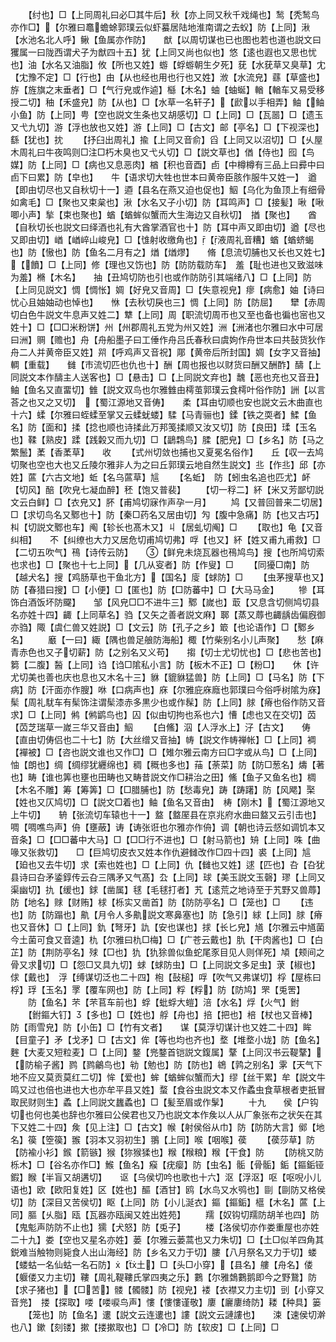 <!-- { "loadSidebar": true } -->
　　【纣也】□【上同周礼曰必□其牛后】秋【亦上同又秋千戏绳也】鹙【秃鹙鸟亦作□】【尔雅曰鼁蟾蜍郭璞云似虾蟇居陆地淮南谓之去蚥】防【上同】湫【水池名北人呼】鳅【鱼属亦作防】　　猷【以周切谋也已也图也若也道也説文曰玃属一曰陇西谓犬子为猷四十五】犹【上同又尚也似也】悠【逺也遐也又思也忧也】油【水名又油脂】攸【所也又姓】蝣【蜉蝣朝生夕死】莸【水莸草又臭草】冘【冘豫不定】□【行也】由【从也经也用也行也又姓】浟【水流皃】蘨【草盛也】斿【旌旗之末垂者】□【气行皃或作逌】櫾【木名】蚰【蚰蜒】輶【輶车又易受移授二切】秞【禾盛皃】防【从也】□【水草一名轩子】【歋以手相弄】鲉【鲉小鱼】防【上同】甹【空也説文生条也又胡感切】□【上同】□【瓦噐】□【遗玉又弋九切】游【浮也放也又姓】游【上同】□【古文】邮【亭名】□【下视深也】繇【犹也】抌
　　【抒臼出周礼】揄【上同又音俞】舀【上同又以沼切】□【乆屋木周礼曰牛夜鸣则□注□朽木臭也又弋乆切】□【説文草也】偤【侍也】囮【鸟媒】防【上同】□【病也又息恶肉】楢【积也音酉】卣【中樽樽有三品上曰彛中曰卣下曰累】防【皁也】　　牛【语求切大牲也世本曰黄帝臣胲作服牛又姓一】　遒【即由切尽也又自秋切十一】逎【县名在燕又迫也促也】鮂【乌化为鱼顶上有细骨如禽毛】□【聚也又束枲也】湫【水名又子小切】防【耳鸣声】□【接髪】啾【啾唧小声】揫【束也聚也】蝤【蝤蛑似蟹而大生海边又自秋切】　揂【聚也】　　酋【自秋切长也説文曰绎酒也礼有大酋掌酒官也十】防【耳中声又即由切】遒【尽也又即由切】崷【崷崪山峻皃】□【隿射收缴角也】【液周礼音糟】蝤【蝤蛴蝎也】防【慠也】防【鱼名二月有之】煪【煪熮】　　脩【息流切脯也又长也又姓七】【饙】□【上同】修【理也又饬也】防【防防载防车】　羞【耻也进也又致滋味为羞】樇【木名】　　抽【丑鸠切防也引也或作防防引其端绪八】□【上同】防【上同见説文】惆【惆怅】婤【好皃又音周】□【失意视皃】瘳【病愈】妯【诗曰忧心且妯妯动也悼也】　　恘【去秋切戾也三】惆【上同】防【防屈】　　犫【赤周切白色牛説文牛息声又姓二】犨【上同】周【职流切周帀也又至也备也徧也宻也又姓十】□【□□米粉饼】州【州郡周礼五党为州又姓】洲【洲渚也尔雅曰水中可居曰洲】赒【赡也】舟【舟船墨子曰工倕作舟吕氏春秋曰虞姁作舟世本曰共鼔货狄作舟二人并黄帝臣又姓】喌【呼鸡声又音祝】郮【黄帝后所封国】婤【女字又音抽】輖【重载】　　雠【市流切匹也仇也十】酬【周也报也以财货曰酬又酬酢】醻【上同説文本作醻主人送客也】□【悬击】□【上同説文弃也】魗【恶也充也又音丑】鲉【鱼名又直畱切】雔【説文双鸟也尔雅雔由樗茧郭璞云食樗叶俗作防】詶【以言荅之也又之又切】　【蜀江源地又音俦】　　柔【耳由切顺也安也説文云木曲直也十六】蝚【尔雅曰蛭蝚至掌又云蝚蚘蝼】騥【马青骊也】鍒【铁之耎者】鰇【鱼名】防【面和】揉【捻也顺也诗揉此万邦笺揉顺又汝又切】防【良田】瑈【玉名也】鞣【熟皮】蹂【践糓又而九切】□【鶝鶔鸟】腬【肥皃】□【乡名】防【马之繁鬛】葇【香葇草】　　收
　　【式州切敛也捕也又夏冕名俗作】　　丘【収一去鸠切聚也空也大也又丘陵尔雅非人为之曰丘郭璞云地自然生説文】丠【作丠】邱【亦姓】蓲【六古文地】蚯【名乌蓲草】訄
　　【名蚯】　防【蚓虫名追也匹尤】衃【切风】醅【吹皃七凝血醉】秠【饱又普裴】
　　【切一稃二】紑【米又芳鄙切説文云白鲜】□【衣皃又】肧【甫鸠切寐作声孕一月】
　　鸠【又普回普来二切居】□【求切鸟名又鄹也十】防【秦□药名又居由切】勼【腹中急痛】防【也又古巧】朻【切説文鄹也车】阄【轸长也髙木又】丩【居虬切阄】□
　　【取也】龟【又音纠相】　　不【纠缭也大力又居危切甫鸠切弗】哹【也又】紑【姓又甫九甫救】□【二切五吹气】鴀【诗传云防】　　【鲜皃未烧瓦器也鴀鸠鸟】搜【也所鸠切索也求也】□【聚也十七上同】【几从叜者】防【作叟】□
　　【同獶□南】防【越犬名】搜【鸡肠草也干鱼北方】【国名】廀【蛷防】□
　　【虫茅搜草也又】防【春猎曰搜】□【小便】□【匿也】防【□防蕃中】□【大马马金】
　　犙【耳饰白酒饭坏防飋】　　邹【风皃□□不进牛三】鄹【嵗也】菆【又息含切侧鸠切县名亦姓十四】齱【上同草名】驺【又矢之善者説文麻】郰【蒸又蓐也齱龋齿偏廐御亦驺】陬【虞仁兽又姓説】□【文云】防【孔子之乡】箃【也论语作】□【鄹乡名】
　　黀【一曰】緅【隅也兽足艆防海船】棷【竹柴别名小儿声聚】　　愁【麻青赤色也又子切薪】防【之别名又义苟】　　搊【切士尤切忧也】□【悲也苦也】篘【二腹】醔【上同】诌【诌□隂私小言】防【板木不正】□【粉□】　　休【许尤切美也善也庆也息也又木名十三】貅【貔貅猛兽】防【上同】□【马名】防【下病】防【汗面亦作膄】咻【口病声也】庥【尔雅庇庥廕也郭璞曰今俗呼树隂为庥】髤【周礼駀车有髤饰注谓髤漆赤多黒少也或作髹】防【上同】脙【瘠也俗作防又音求】□【上同】鸺【鸺鹠鸟也】囚【似由切拘也系也六】慒【虑也又在交切】苬【苬芝瑞草一嵗三华又音由】鮂
　　【白鯈】泅【人浮水上】汓【古文】　　俦【直由切俦侣也二十七】防【大丝缯又音抽】帱【説文作帱禅帐】□【上同】裯【襌被】□【咨也説文谁也又作□】□【雉尔雅云南方曰□字或从鸟】□【上同】怞【朗也】绸【绸缪犹纒绵也】稠【穊也多也】菗【荼菜】防【防□葱名】燽【著也】畴【谁也筭也壅也田畴也又畴昔説文作□耕治之田】鯈【鱼子又鱼名也】椆【木名不雕】筹【筹筭】□【□腊脯也】防【愁毒皃】踌【踌躇】防【风飔】棸【姓也又仄鸠切】□【説文□着也】鲉【鱼名又音由】　梼【刚木】【蜀江源地又上牛切】　　辀【张流切车辕也十一】盩【盩厔县在京兆府水曲曰盩又云引击也】啁【啁噍鸟声】侜【壅蔽】诪【诪张诳也尔雅亦作侜】调【朝也诗云惄如调饥本又音条】□【□□蕃中大马】□【□□行不进也】□【射马箭也】矪【上同】咮【曲喙又张救切】　　□【巨鸠切皮衣又姓本作仇避雠改作□四十四】裘【上同】訄【廹也又去牛切】求【索也姓也】□【上同】仇【雠也又姓】逑【匹也】叴【叴犹县诗曰叴矛鋈錞传云叴三隅矛又气髙】厹【上同】球【美玉説文玉磬】璆【上同又渠幽切】扏【缓也】銶【凿属】毬【毛毬打者】艽【逺荒之地诗至于艽野又兽蓐】防【地名】赇【财贿】梂【栎实又凿首】防【防防亭名】□【笼也】□
　　【违也】防【防蹋也】鼽【月令人多鼽説文寒鼻塞也】防【急引】絿【上同】脙【瘠也又音休】□【上同】釚【弩牙】訅【安也谋也】捄【长匕皃】馗【尔雅云中馗菌今土菌可食又音逵】朹【尔雅曰朹□梅】□【广苍云戴也】肍【干肉酱也】□【白芷】防【荆防亭名】殏【□也】犰【犰狳兽似鱼蛇尾豕目见人则佯死】頄【颊间之骨又求切】□【怨□又具九切】蛷【蛷防虫】□【上同説文多足虫】莍【椒也】俅【戴也】　浮【缚谋切泛也二十四】枹【鼔槌】哹【吹气又弗谋切】桴【屋栋曰桴】琈【玉名】罦【覆车网也】防【上同】粰【粰】防【防鸠】罘【兎罟】
　　防【鱼名】芣【芣苢车前也】蜉【蚍蜉大螘】涪【水名】烰【火气】鉜
　　【鉜鏂大钉】【多也】□【姓也】艀【舟也】掊【把也】棓【杖也又音棒】防【雨雪皃】防【小缶】□【竹有文者】　　谋【莫浮切谋计也又姓二十四】眸【目童子】矛【戈矛】□【古文】侔【等也均也齐也】堥【堆堥小垅】防【鱼名】麰【大麦又短粒麦】□【上同】鍪【兠鍪首铠説文鍑属】鞪【上同汉书云鞮鞪】【防榆子酱】鹨【鹨鸙鸟也】劺【勉也】防【防也】鴾【鹑之别名】雺【天气下地不应又莫贡莫红二切】恈【爱也】蛑【蝤蛑似蟹而大】缪【丝干累】牟【説文牛鸣又过也倍也进也大也亦牟平县又姓】蝥【食谷虫説文本又作蟊虫食草根者吏扺冒取民财则生】蟊【上同説文蠿蟊也】□【髪至眉或作髳】
　　十九　　侯【户钩切也何也美也辞也尔雅曰公侯君也又乃也説文本作矦以人从厂象张布之状矢在其下又姓二十四】矦【见上注】□【古文】帿【射侯俗从巾】防【防防大言】鄇【地名】篌【箜篌】翭【羽本又羽初生】翵【上同】喉【咽喉】葔
　　【葔莎草】防【防褕小衫】鍭【箭镞】猴【狝猴猱也】糇【糇粮】糇【干食】防
　　【防桃又防栎木】□【谷名亦作□】鯸【鱼名】瘊【疣瘿】防【虫名】骺【骨骺】銗【鏂銗铔鍜】睺【半盲又胡遘切】　　讴【乌侯切吟也歌也十六】沤【浮沤】呕【呕唲小儿语也】欧【欧阳复姓】区【姓也】醧【酒甘】鸥【水鸟又水鸮也】剾【剾防又格侯切】防【深目又苦侯切】眍【上同】防【小儿涎衣】鏂【鏂銗】櫙【木名】蓲【上同】膒【乆脂】瓯【瓦器亦瓯闽又姓出姓苑】
　　羺【奴钩切羺防胡羊也四】防【鬼鬽声防防不止也】獳【犬怒】防【兎子】
　　楼【洛侯切亦作娄重屋也亦姓二十九】娄【空也又星名亦姓】蒌【尔雅云蒌蒿也又力朱切】□【土□似羊四角其鋭难当触物则毙食人出山海经】防【乡名又力于切】膢【八月祭名又力于切】蝼【蝼蛄一名仙蛄一名石防】【土】□【头□小穿】【县名】艛【舟名】偻【躽偻又力主切】鞻【周礼鞮鞻氏掌四夷之乐】鷜【尔雅鵱鷜鹅即今之野鵞】防【求子猪也】【□苦】髅【髑髅】防【视皃】褛【衣襟又力主切】剅【小穿又音兠】　搂【探取】喽【喽唳鸟声】慺【慺慺谨敬】廔【廲廔绮防】耧【种具】篓
　　【笼也】防【鱼名】遱【説文云连遱也】謱【説文云謰謱也】　　涑【速侯切澣也八】鏉【刻镂】摗【搂摗取也】□【冷□】防【软皮】□【上同】□
